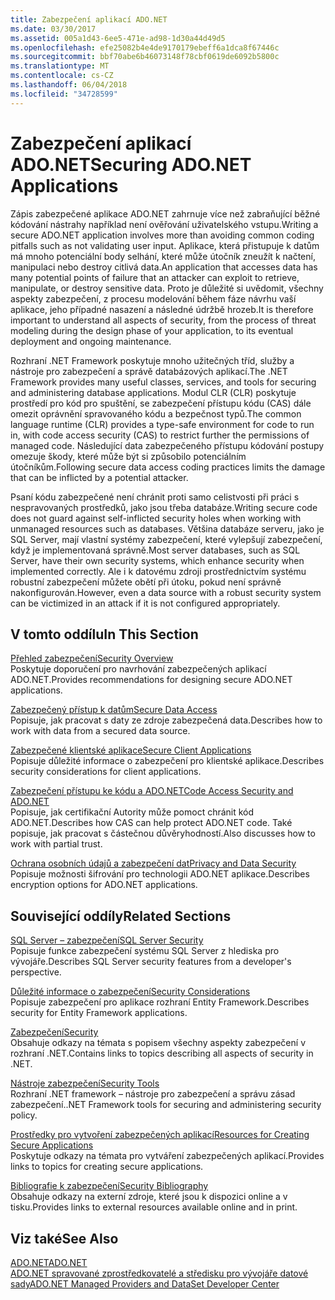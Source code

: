 ```yaml
---
title: Zabezpečení aplikací ADO.NET
ms.date: 03/30/2017
ms.assetid: 005a1d43-6ee5-471e-ad98-1d30a44d49d5
ms.openlocfilehash: efe25082b4e4de9170179ebeff6a1dca8f67446c
ms.sourcegitcommit: bbf70abe6b46073148f78cbf0619de6092b5800c
ms.translationtype: MT
ms.contentlocale: cs-CZ
ms.lasthandoff: 06/04/2018
ms.locfileid: "34728599"
---
```

# <a name="securing-adonet-applications"></a><span data-ttu-id="19dc3-102">Zabezpečení aplikací ADO.NET</span><span class="sxs-lookup"><span data-stu-id="19dc3-102">Securing ADO.NET Applications</span></span>
<span data-ttu-id="19dc3-103">Zápis zabezpečené aplikace ADO.NET zahrnuje více než zabraňující běžné kódování nástrahy například není ověřování uživatelského vstupu.</span><span class="sxs-lookup"><span data-stu-id="19dc3-103">Writing a secure ADO.NET application involves more than avoiding common coding pitfalls such as not validating user input.</span></span> <span data-ttu-id="19dc3-104">Aplikace, která přistupuje k datům má mnoho potenciální body selhání, které může útočník zneužít k načtení, manipulaci nebo destroy citlivá data.</span><span class="sxs-lookup"><span data-stu-id="19dc3-104">An application that accesses data has many potential points of failure that an attacker can exploit to retrieve, manipulate, or destroy sensitive data.</span></span> <span data-ttu-id="19dc3-105">Proto je důležité si uvědomit, všechny aspekty zabezpečení, z procesu modelování během fáze návrhu vaší aplikace, jeho případné nasazení a následné údržbě hrozeb.</span><span class="sxs-lookup"><span data-stu-id="19dc3-105">It is therefore important to understand all aspects of security, from the process of threat modeling during the design phase of your application, to its eventual deployment and ongoing maintenance.</span></span>  
  
 <span data-ttu-id="19dc3-106">Rozhraní .NET Framework poskytuje mnoho užitečných tříd, služby a nástroje pro zabezpečení a správě databázových aplikací.</span><span class="sxs-lookup"><span data-stu-id="19dc3-106">The .NET Framework provides many useful classes, services, and tools for securing and administering database applications.</span></span> <span data-ttu-id="19dc3-107">Modul CLR (CLR) poskytuje prostředí pro kód pro spuštění, se zabezpečení přístupu kódu (CAS) dále omezit oprávnění spravovaného kódu a bezpečnost typů.</span><span class="sxs-lookup"><span data-stu-id="19dc3-107">The common language runtime (CLR) provides a type-safe environment for code to run in, with code access security (CAS) to restrict further the permissions of managed code.</span></span> <span data-ttu-id="19dc3-108">Následující data zabezpečeného přístupu kódování postupy omezuje škody, které může být si způsobilo potenciálním útočníkům.</span><span class="sxs-lookup"><span data-stu-id="19dc3-108">Following secure data access coding practices limits the damage that can be inflicted by a potential attacker.</span></span>  
  
 <span data-ttu-id="19dc3-109">Psaní kódu zabezpečené není chránit proti samo celistvosti při práci s nespravovaných prostředků, jako jsou třeba databáze.</span><span class="sxs-lookup"><span data-stu-id="19dc3-109">Writing secure code does not guard against self-inflicted security holes when working with unmanaged resources such as databases.</span></span> <span data-ttu-id="19dc3-110">Většina databáze serveru, jako je SQL Server, mají vlastní systémy zabezpečení, které vylepšují zabezpečení, když je implementovaná správně.</span><span class="sxs-lookup"><span data-stu-id="19dc3-110">Most server databases, such as SQL Server, have their own security systems, which enhance security when implemented correctly.</span></span> <span data-ttu-id="19dc3-111">Ale i k datovému zdroji prostřednictvím systému robustní zabezpečení můžete obětí při útoku, pokud není správně nakonfigurován.</span><span class="sxs-lookup"><span data-stu-id="19dc3-111">However, even a data source with a robust security system can be victimized in an attack if it is not configured appropriately.</span></span>  
  
## <a name="in-this-section"></a><span data-ttu-id="19dc3-112">V tomto oddílu</span><span class="sxs-lookup"><span data-stu-id="19dc3-112">In This Section</span></span>  
 [<span data-ttu-id="19dc3-113">Přehled zabezpečení</span><span class="sxs-lookup"><span data-stu-id="19dc3-113">Security Overview</span></span>](../../../../docs/framework/data/adonet/security-overview.md)  
 <span data-ttu-id="19dc3-114">Poskytuje doporučení pro navrhování zabezpečených aplikací ADO.NET.</span><span class="sxs-lookup"><span data-stu-id="19dc3-114">Provides recommendations for designing secure ADO.NET applications.</span></span>  
  
 [<span data-ttu-id="19dc3-115">Zabezpečený přístup k datům</span><span class="sxs-lookup"><span data-stu-id="19dc3-115">Secure Data Access</span></span>](../../../../docs/framework/data/adonet/secure-data-access.md)  
 <span data-ttu-id="19dc3-116">Popisuje, jak pracovat s daty ze zdroje zabezpečená data.</span><span class="sxs-lookup"><span data-stu-id="19dc3-116">Describes how to work with data from a secured data source.</span></span>  
  
 [<span data-ttu-id="19dc3-117">Zabezpečené klientské aplikace</span><span class="sxs-lookup"><span data-stu-id="19dc3-117">Secure Client Applications</span></span>](../../../../docs/framework/data/adonet/secure-client-applications.md)  
 <span data-ttu-id="19dc3-118">Popisuje důležité informace o zabezpečení pro klientské aplikace.</span><span class="sxs-lookup"><span data-stu-id="19dc3-118">Describes security considerations for client applications.</span></span>  
  
 [<span data-ttu-id="19dc3-119">Zabezpečení přístupu ke kódu a ADO.NET</span><span class="sxs-lookup"><span data-stu-id="19dc3-119">Code Access Security and ADO.NET</span></span>](../../../../docs/framework/data/adonet/code-access-security.md)  
 <span data-ttu-id="19dc3-120">Popisuje, jak certifikační Autority může pomoct chránit kód ADO.NET.</span><span class="sxs-lookup"><span data-stu-id="19dc3-120">Describes how CAS can help protect ADO.NET code.</span></span> <span data-ttu-id="19dc3-121">Také popisuje, jak pracovat s částečnou důvěryhodností.</span><span class="sxs-lookup"><span data-stu-id="19dc3-121">Also discusses how to work with partial trust.</span></span>  
  
 [<span data-ttu-id="19dc3-122">Ochrana osobních údajů a zabezpečení dat</span><span class="sxs-lookup"><span data-stu-id="19dc3-122">Privacy and Data Security</span></span>](../../../../docs/framework/data/adonet/privacy-and-data-security.md)  
 <span data-ttu-id="19dc3-123">Popisuje možnosti šifrování pro technologii ADO.NET aplikace.</span><span class="sxs-lookup"><span data-stu-id="19dc3-123">Describes encryption options for ADO.NET applications.</span></span>  
  
## <a name="related-sections"></a><span data-ttu-id="19dc3-124">Související oddíly</span><span class="sxs-lookup"><span data-stu-id="19dc3-124">Related Sections</span></span>  
 [<span data-ttu-id="19dc3-125">SQL Server – zabezpečení</span><span class="sxs-lookup"><span data-stu-id="19dc3-125">SQL Server Security</span></span>](../../../../docs/framework/data/adonet/sql/sql-server-security.md)  
 <span data-ttu-id="19dc3-126">Popisuje funkce zabezpečení systému SQL Server z hlediska pro vývojáře.</span><span class="sxs-lookup"><span data-stu-id="19dc3-126">Describes SQL Server security features from a developer's perspective.</span></span>  
  
 [<span data-ttu-id="19dc3-127">Důležité informace o zabezpečení</span><span class="sxs-lookup"><span data-stu-id="19dc3-127">Security Considerations</span></span>](../../../../docs/framework/data/adonet/ef/security-considerations.md)  
 <span data-ttu-id="19dc3-128">Popisuje zabezpečení pro aplikace rozhraní Entity Framework.</span><span class="sxs-lookup"><span data-stu-id="19dc3-128">Describes security for Entity Framework applications.</span></span>  
  
 [<span data-ttu-id="19dc3-129">Zabezpečení</span><span class="sxs-lookup"><span data-stu-id="19dc3-129">Security</span></span>](../../../../docs/standard/security/index.md)  
 <span data-ttu-id="19dc3-130">Obsahuje odkazy na témata s popisem všechny aspekty zabezpečení v rozhraní .NET.</span><span class="sxs-lookup"><span data-stu-id="19dc3-130">Contains links to topics describing all aspects of security in .NET.</span></span>  
  
 [<span data-ttu-id="19dc3-131">Nástroje zabezpečení</span><span class="sxs-lookup"><span data-stu-id="19dc3-131">Security Tools</span></span>](http://msdn.microsoft.com/library/2a3eb98a-2de6-4fba-b41c-01a74d354c11)  
 <span data-ttu-id="19dc3-132">Rozhraní .NET framework – nástroje pro zabezpečení a správu zásad zabezpečení.</span><span class="sxs-lookup"><span data-stu-id="19dc3-132">.NET Framework tools for securing and administering security policy.</span></span>  
  
 [<span data-ttu-id="19dc3-133">Prostředky pro vytvoření zabezpečených aplikací</span><span class="sxs-lookup"><span data-stu-id="19dc3-133">Resources for Creating Secure Applications</span></span>](http://msdn.microsoft.com/library/0ebf5f69-76f2-498a-a2df-83cf3443e132)  
 <span data-ttu-id="19dc3-134">Poskytuje odkazy na témata pro vytváření zabezpečených aplikací.</span><span class="sxs-lookup"><span data-stu-id="19dc3-134">Provides links to topics for creating secure applications.</span></span>  
  
 [<span data-ttu-id="19dc3-135">Bibliografie k zabezpečení</span><span class="sxs-lookup"><span data-stu-id="19dc3-135">Security Bibliography</span></span>](/visualstudio/ide/security-bibliography)  
 <span data-ttu-id="19dc3-136">Obsahuje odkazy na externí zdroje, které jsou k dispozici online a v tisku.</span><span class="sxs-lookup"><span data-stu-id="19dc3-136">Provides links to external resources available online and in print.</span></span>  
  
## <a name="see-also"></a><span data-ttu-id="19dc3-137">Viz také</span><span class="sxs-lookup"><span data-stu-id="19dc3-137">See Also</span></span>  
 [<span data-ttu-id="19dc3-138">ADO.NET</span><span class="sxs-lookup"><span data-stu-id="19dc3-138">ADO.NET</span></span>](../../../../docs/framework/data/adonet/index.md)  
 [<span data-ttu-id="19dc3-139">ADO.NET spravované zprostředkovatelé a středisku pro vývojáře datové sady</span><span class="sxs-lookup"><span data-stu-id="19dc3-139">ADO.NET Managed Providers and DataSet Developer Center</span></span>](http://go.microsoft.com/fwlink/?LinkId=217917)
